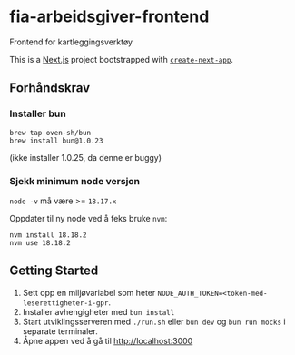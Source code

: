 # fia-arbeidsgiver-frontend

Frontend for kartleggingsverktøy

This is a [Next.js](https://nextjs.org/) project bootstrapped with [`create-next-app`](https://github.com/vercel/next.js/tree/canary/packages/create-next-app).

## Forhåndskrav

### Installer bun

```shell
brew tap oven-sh/bun
brew install bun@1.0.23
```

(ikke installer 1.0.25, da denne er buggy)

### Sjekk minimum node versjon

`node -v` må være >= `18.17.x`

Oppdater til ny node ved å feks bruke `nvm`:

```shell
nvm install 18.18.2
nvm use 18.18.2
```

## Getting Started

1. Sett opp en miljøvariabel som heter `NODE_AUTH_TOKEN=<token-med-leserettigheter-i-gpr`.
2. Installer avhengigheter med `bun install`
3. Start utviklingsserveren med `./run.sh` eller `bun dev` og `bun run mocks` i separate terminaler.
4. Åpne appen ved å gå til [http://localhost:3000](http://localhost:3000)
